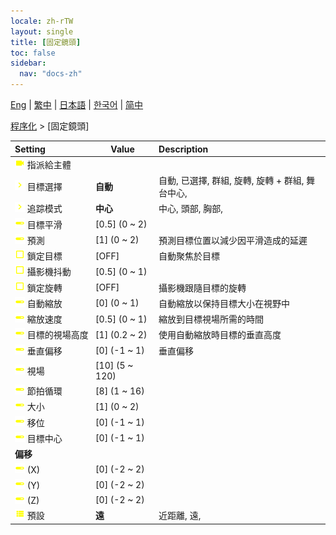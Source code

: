 ```yaml
---
locale: zh-rTW
layout: single
title: [固定鏡頭]
toc: false
sidebar:
  nav: "docs-zh"
---
```

[Eng](/dancexr/menu/2025.4/motion/fixed_camera) | [繁中](/tw/dancexr/menu/2025.4/motion/fixed_camera) | [日本語](/jp/dancexr/menu/2025.4/motion/fixed_camera) | [한국어](/kr/dancexr/menu/2025.4/motion/fixed_camera) | [简中](/zh/dancexr/menu/2025.4/motion/fixed_camera)

[程序化](../menu#程序化) > [固定鏡頭]



| Setting | Value | Description |
| :--- | --- | :--- |
|<nobr> ![videocam icon](/images/icon/ic_videocam.png)  指派給主體</nobr>|| 
|<nobr> ![chevron icon](/images/icon/ic_chevron.png)  目標選擇</nobr>| **自動** | 自動, 已選擇, 群組, 旋轉, 旋轉 + 群組, 舞台中心,  |
|<nobr> ![chevron icon](/images/icon/ic_chevron.png)  追踪模式</nobr>| **中心** | 中心, 頭部, 胸部,  |
|<nobr> ![slider icon](/images/icon/ic_slider.png)  目標平滑</nobr>| [0.5] (0 ~ 2) | 
|<nobr> ![slider icon](/images/icon/ic_slider.png)  預測</nobr>| [1] (0 ~ 2) | 預測目標位置以減少因平滑造成的延遲
|<nobr> ![check_off icon](/images/icon/ic_check_off.png)  鎖定目標</nobr>| [OFF] | 自動聚焦於目標
|<nobr> ![check_off icon](/images/icon/ic_check_off.png)  攝影機抖動</nobr>| [0.5] (0 ~ 1) | 
|<nobr> ![check_off icon](/images/icon/ic_check_off.png)  鎖定旋轉</nobr>| [OFF] | 攝影機跟隨目標的旋轉
|<nobr> ![slider icon](/images/icon/ic_slider.png)  自動縮放</nobr>| [0] (0 ~ 1) | 自動縮放以保持目標大小在視野中
|<nobr> ![slider icon](/images/icon/ic_slider.png)  縮放速度</nobr>| [0.5] (0 ~ 1) | 縮放到目標視場所需的時間
|<nobr> ![slider icon](/images/icon/ic_slider.png)  目標的視場高度</nobr>| [1] (0.2 ~ 2) | 使用自動縮放時目標的垂直高度
|<nobr> ![slider icon](/images/icon/ic_slider.png)  垂直偏移</nobr>| [0] (-1 ~ 1) | 垂直偏移
|<nobr> ![slider icon](/images/icon/ic_slider.png)  視場</nobr>| [10] (5 ~ 120) | 
|<nobr> ![slider icon](/images/icon/ic_slider.png)  節拍循環</nobr>| [8] (1 ~ 16) | 
|<nobr> ![slider icon](/images/icon/ic_slider.png)  大小</nobr>| [1] (0 ~ 2) | 
|<nobr> ![slider icon](/images/icon/ic_slider.png)  移位</nobr>| [0] (-1 ~ 1) | 
|<nobr> ![slider icon](/images/icon/ic_slider.png)  目標中心</nobr>| [0] (-1 ~ 1) | 
|<nobr> <b>偏移</b></nobr>|| 
|<nobr> ![slider icon](/images/icon/ic_slider.png)  (X)</nobr>| [0] (-2 ~ 2) | 
|<nobr> ![slider icon](/images/icon/ic_slider.png)  (Y)</nobr>| [0] (-2 ~ 2) | 
|<nobr> ![slider icon](/images/icon/ic_slider.png)  (Z)</nobr>| [0] (-2 ~ 2) | 
|<nobr> ![list icon](/images/icon/ic_list.png)  預設</nobr>| **遠** | 近距離, 遠,  |
